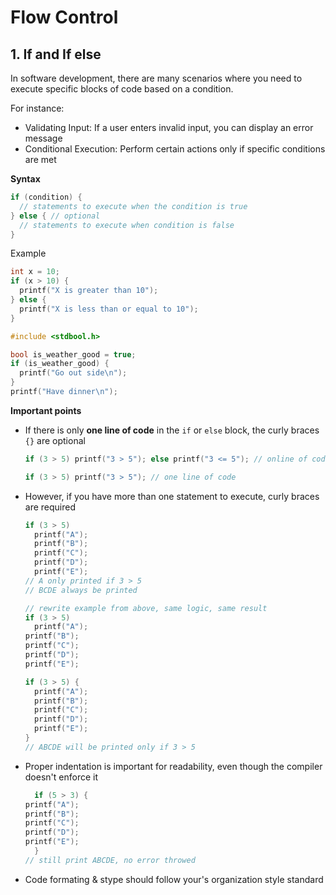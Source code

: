 # Flow Control



## 1. If and If else

In software development, there are many scenarios where you need to execute specific blocks of code based on a condition.

For instance:

* Validating Input: If a user enters invalid input, you can display an error message
* Conditional Execution: Perform certain actions only if specific conditions are met

**Syntax**

```c
if (condition) {
  // statements to execute when the condition is true
} else { // optional
  // statements to execute when condition is false
}
```

Example

```c
int x = 10;
if (x > 10) {
  printf("X is greater than 10");
} else {
  printf("X is less than or equal to 10");
}

#include <stdbool.h>

bool is_weather_good = true;
if (is_weather_good) {
  printf("Go out side\n");
}
printf("Have dinner\n");
```

**Important points**

* If there is only **one line of code** in the `if` or `else` block, the curly braces `{}` are optional

  ```c
  if (3 > 5) printf("3 > 5"); else printf("3 <= 5"); // online of code
  
  if (3 > 5) printf("3 > 5"); // one line of code
  ```

* However, if you have more than one statement to execute, curly braces are required

  ```c
  if (3 > 5)
    printf("A");
    printf("B");
    printf("C");
    printf("D");
    printf("E");
  // A only printed if 3 > 5
  // BCDE always be printed
  
  // rewrite example from above, same logic, same result
  if (3 > 5)
    printf("A");
  printf("B");
  printf("C");
  printf("D");
  printf("E");
  
  if (3 > 5) {
    printf("A");
    printf("B");
    printf("C");
    printf("D");
    printf("E");
  }
  // ABCDE will be printed only if 3 > 5
  ```

* Proper indentation is important for readability, even though the compiler doesn't enforce it

  ```c
  	if (5 > 3) {
  printf("A");
  printf("B");
  printf("C");
  printf("D");
  printf("E");
  	}
  // still print ABCDE, no error throwed
  ```

* Code formating & stype should follow your's organization style standard